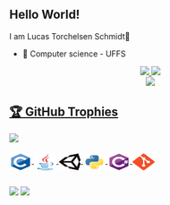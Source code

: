 ## Hello World! 
I am Lucas Torchelsen Schmidt👋
- 🌱 Computer science - UFFS
<div align="center">
  <a href="https://github.com/lucasschmidt015">
  <img height="180em" src="https://github-readme-stats.vercel.app/api?username=lucasschmidt015&show_icons=true&theme=great-gatsby&include_all_commits=true&count_private=true"/>
  <img height="180em" src="https://github-readme-stats.vercel.app/api/top-langs/?username=lucasschmidt015&layout=compact&langs_count=7&theme=great-gatsby"/>
</div>
<div align="center">
<img src="https://github-readme-streak-stats.herokuapp.com/?user=lucasschmidt015&theme=great-gatsby">
</div>
<h2>🏆 GitHub Trophies</h2>
<img src="https://github-profile-trophy.vercel.app/?username=lucasschmidt015&theme=nord&column=7&theme=great-gatsby" >
<div style="display: inline_block"><br>
  <img align="center" alt="Lucas-C" height="30" width="40" src="https://raw.githubusercontent.com/devicons/devicon/2ae2a900d2f041da66e950e4d48052658d850630/icons/c/c-original.svg">
  <img align="center" alt="Lucas-Java" height="30" width="40" src="https://raw.githubusercontent.com/devicons/devicon/2ae2a900d2f041da66e950e4d48052658d850630/icons/java/java-original.svg">
  <img align="center" alt="Lucas-Unity" height="30" width="40" src="https://raw.githubusercontent.com/devicons/devicon/2ae2a900d2f041da66e950e4d48052658d850630/icons/unity/unity-original.svg">
  <img align="center" alt="Lucas-Python" height="30" width="40" src="https://raw.githubusercontent.com/devicons/devicon/master/icons/python/python-original.svg">
  <img align="center" alt="Lucas-Csharp" height="30" width="40" src="https://raw.githubusercontent.com/devicons/devicon/master/icons/csharp/csharp-original.svg">
  <img align="center" alt="Lucas-Git" height="30" width="40" src="https://raw.githubusercontent.com/devicons/devicon/2ae2a900d2f041da66e950e4d48052658d850630/icons/git/git-original.svg">
</div>
  
  ##
  <div>
  <a href="https://instagram.com/__schmidtlucas/" target="_blank"><img src="https://img.shields.io/badge/-Instagram-%23E4405F?style=for-the-badge&logo=instagram&logoColor=white" target="_blank"></a> 
  <a href="https://www.linkedin.com/in/lucas-schmidt-76a806212/" target="_blank"><img src="https://img.shields.io/badge/-LinkedIn-%230077B5?style=for-the-badge&logo=linkedin&logoColor=white" target="_blank"></a>
  </div>
  
